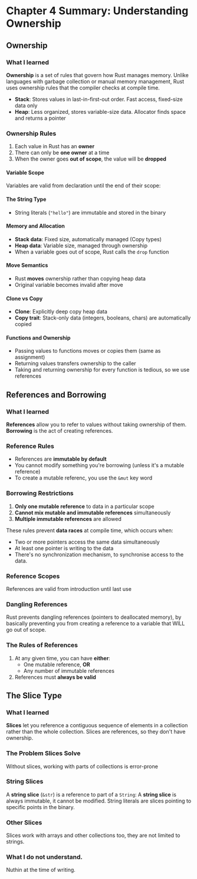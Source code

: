 # Chapter 4 Summary: Understanding Ownership

## Ownership

### What I learned
**Ownership** is a set of rules that govern how Rust manages memory. Unlike languages with garbage collection or manual memory management, Rust uses ownership rules that the compiler checks at compile time.

- **Stack**: Stores values in last-in-first-out order. Fast access, fixed-size data only
- **Heap**: Less organized, stores variable-size data. Allocator finds space and returns a pointer

### Ownership Rules
1. Each value in Rust has an **owner**
2. There can only be **one owner** at a time
3. When the owner goes **out of scope**, the value will be **dropped**

#### Variable Scope
Variables are valid from declaration until the end of their scope:

#### The String Type
- String literals (`"hello"`) are immutable and stored in the binary


#### Memory and Allocation
- **Stack data**: Fixed size, automatically managed (Copy types)
- **Heap data**: Variable size, managed through ownership
- When a variable goes out of scope, Rust calls the `drop` function

#### Move Semantics
- Rust **moves** ownership rather than copying heap data
- Original variable becomes invalid after move

#### Clone vs Copy
- **Clone**: Explicitly deep copy heap data
- **Copy trait**: Stack-only data (integers, booleans, chars) are automatically copied

#### Functions and Ownership
- Passing values to functions moves or copies them (same as assignment)
- Returning values transfers ownership to the caller
- Taking and returning ownership for every function is tedious, so we use references

## References and Borrowing

### What I learned
**References** allow you to refer to values without taking ownership of them. **Borrowing** is the act of creating references.

### Reference Rules
- References are **immutable by default**
- You cannot modify something you're borrowing (unless it's a mutable reference)
- To create a mutable referenc, you use the `&mut` key word


### Borrowing Restrictions
1. **Only one mutable reference** to data in a particular scope
2. **Cannot mix mutable and immutable references** simultaneously
3. **Multiple immutable references** are allowed

These rules prevent **data races** at compile time, which occurs when:
- Two or more pointers access the same data simultaneously
- At least one pointer is writing to the data  
- There's no synchronization mechanism, to synchronise access to the data.

### Reference Scopes
References are valid from introduction until last use

### Dangling References
Rust prevents dangling references (pointers to deallocated memory), by basically preventing you from creating a reference to a variable that WILL go out of scope.

### The Rules of References
1. At any given time, you can have **either**:
   - One mutable reference, **OR**
   - Any number of immutable references
2. References must **always be valid**

## The Slice Type

### What I learned
**Slices** let you reference a contiguous sequence of elements in a collection rather than the whole collection. Slices are references, so they don't have ownership.

### The Problem Slices Solve
Without slices, working with parts of collections is error-prone

### String Slices
A **string slice** (`&str`) is a reference to part of a `String`:
A **string slice** is always immutable, it cannot be modified.
String literals are slices pointing to specific points in the binary.

### Other Slices
Slices work with arrays and other collections too, they are not limited to strings.

### What I do not understand.
Nuthin at the time of writing.


